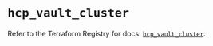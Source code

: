 # `hcp_vault_cluster`

Refer to the Terraform Registry for docs: [`hcp_vault_cluster`](https://registry.terraform.io/providers/hashicorp/hcp/0.102.0/docs/resources/vault_cluster).
